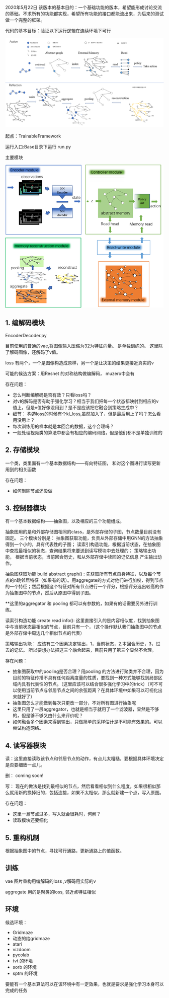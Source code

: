 2020年5月22日
该版本的基本目的：一个基础功能的版本，希望能形成讨论交流的基础。不求所有的功能都实现，希望所有功能的接口都能流出来，为后来的测试做一个完整的框架。

代码的基本目标：验证以下运行逻辑在连续环境下可行

![mainframework](./流程示意图.png)

起点：TrainableFramework

运行入口:Base目录下运行 run.py

主要模块

![mainmodule](./modules.png)


## 1. 编解码模块
EncoderDecoder.py

目前使用的普通的vae,将图像输入压缩为32为特征向量。
是单独训练的。 这里除了解码图像，还解码了v值。

loss 有两个，一个是图像构造成原样，另一个是让决策的结果更接近真实的v

可能的候选方案：用Resnet 的对称结构做编解码， muzero中会有

存在问题：
+ 怎么判断编解码是否有效？只看loss吗？
+ 对v的解码是否有助于强化学习？相当于我们把每一个状态都映射到相应的v 值上，但是v值好像没用到？是不是应该把它融合到策略生成中？
+ 细节： 构造loss的时候有个kl_loss,虽然加入了，但是最后用上了吗？怎么看用没用上？
+ 每次训练用的样本就是本回合的数据，这个合理吗？
+ 一般处理视频类的算法中都会有相应的编码网络，但是他们都不是单独训练的


## 2. 存储模块

一个类，类里面有一个基本数据结构——有向特征图， 和对这个图进行读写更新用到的相关函数

存在问题：
+ 如何删除节点还没做

## 3. 控制器模块

有一个基本数据结构——抽象图，以及相应的三个功能组成。

抽象图用的是和外部存储图相同的class，是外部存储的子图，节点数量目前没有固定。
三个模块分别是：
抽象图获取功能，负责从外部存储中用GNN的方法抽象得到一个小的，具有代表性的子图；
读索引构造功能，根据当前状态，在抽象图中查找最相似的状态，查询结果将来要送到读写模块中去处理的；
策略输出功能， 根据当前状态，当前回合历史，和从外部存储中读回的记忆信息 产生输出动作。

抽象图获取功能 build abstract graph() : 先获取所有节点自身特征，以及每个节点的n跳邻居特征（如果有的话）。用aggregate的方式对他们进行加权，得到节点的一个特征；然后根据这个特征对所有节点进行一个评分，根据评分选出较高的作为抽象图中的节点，然后从原图中得到子图。

**这里的aggregator 和 pooling 都可以有参数的，如果有的话需要另外进行训练。

读索引构造功能 create read info(): 这里直接引入的是内容相似度，找到抽象图中与当前状态最相似的节点，目前只有一个，（这个操作默认我们抽象图中的节点是外部存储中周边几个相似节点的代表）

策略输出功能： 应该有三个因素决定输出，1，当前状态，2.本回合历史，3，过去的记忆。 所以要想办法把这三个融合起来，目前只用了第三个显然不合理。

存在问题：
+ 抽象图获取中的pooling是否合理？用pooling 的方法进行聚类并不合理，因为目前的特征传播不具有任何距离度量的性质，要找到一种方式能够找到局部区域内具有代表性的节点。（这里应该可以结合很多强化学习中的trick）（可不可以使用当前节点与邻居节点之间的余弦距离？在具体环境中如果可以可视化出来就好了）
+ 抽象图怎么才能做到每次只更改一部分，不对所有图进行抽象呢
+ 这里只用了一层aggregator，也就是相当于就用了一个滤波器，显然是不够的，但是够不够又由什么来评价呢？
+ 如何融合多个因素来得到输出，只做简单的采样估计是不可能有效果的。可以尝试构造网络。

## 4. 读写器模块

读：这里直接读取该节点和邻居节点的动作，有点儿太粗糙，要根据具体环境决定是否要细致一点儿。

删： coming soon!

写： 现在的做法是找到最相似的节点，然后看看相似到什么程度，如果很相似那么就用新的换掉旧的，包括连接，如果不太相似，那么就新建一个点，写入原图。

存在问题：
+ 这里一旦节点过多，写入就会很耗时，何解？
+ 读取模块还要细化


## 5. 重构机制

根据抽象图中的节点，寻找可行通路，更新通路上的值函数。


## 训练

vae 图片重构用编解码的loss ,v解码用实际的v

aggregate 用的是聚类的loss, 邻近点特征相似


## 环境

候选环境：
+ Gridmaze
+ 动态的给gridmaze
+ atari
+ vizdoom
+ pycolab
+ tvt 的环境
+ sorb 的环境
+ sptm 的环境

要能有一个基本算法可以在该环境中有一定效果，也就是要求是强化学习本身可以完成的任务